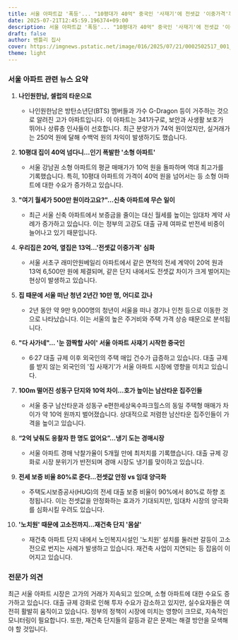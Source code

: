 ```yaml
---
title: 서울 아파트값 '폭등'... "10평대가 40억" 중국인 '사재기'에 전셋값 '이중가격'까지! 무슨 일이?
date: 2025-07-21T12:45:59.196374+09:00
description: 서울 아파트값 '폭등'... "10평대가 40억" 중국인 '사재기'에 전셋값 '이중가격'까지! 무슨 일이?
draft: false
author: 벤틀리 집사
cover: https://imgnews.pstatic.net/image/016/2025/07/21/0002502517_001_20250721111209817.jpg
theme: light
---
```


### 서울 아파트 관련 뉴스 요약

1. **나인원한남, 셀럽의 타운으로**  
   - 나인원한남은 방탄소년단(BTS) 멤버들과 가수 G-Dragon 등이 거주하는 것으로 알려진 고가 아파트입니다. 이 아파트는 341가구로, 보안과 사생활 보호가 뛰어나 상류층 인사들이 선호합니다. 최근 분양가가 74억 원이었지만, 실거래가는 250억 원에 달해 수백억 원의 차익이 발생하기도 했습니다.

2. **10평대 집이 40억 넘다니…인기 폭발한 '소형 아파트'**  
   - 서울 강남권 소형 아파트의 평균 매매가가 10억 원을 돌파하며 역대 최고가를 기록했습니다. 특히, 10평대 아파트의 가격이 40억 원을 넘어서는 등 소형 아파트에 대한 수요가 증가하고 있습니다.

3. **"여기 월세가 500만 원이라고요?"…신축 아파트에 무슨 일이**  
   - 최근 서울 신축 아파트에서 보증금을 줄이는 대신 월세를 높이는 임대차 계약 사례가 증가하고 있습니다. 이는 정부의 고강도 대출 규제 여파로 반전세 비중이 늘어나고 있기 때문입니다.

4. **우리집은 20억, 옆집은 13억…'전셋값 이중가격' 심화**  
   - 서울 서초구 래미안원베일리 아파트에서 같은 면적의 전세 계약이 20억 원과 13억 6,500만 원에 체결되며, 같은 단지 내에서도 전셋값 차이가 크게 벌어지는 현상이 발생하고 있습니다.

5. **집 때문에 서울 떠난 청년 2년간 10만 명, 어디로 갔나**  
   - 2년 동안 약 9만 9,000명의 청년이 서울을 떠나 경기나 인천 등으로 이동한 것으로 나타났습니다. 이는 서울의 높은 주거비와 주택 가격 상승 때문으로 분석됩니다.

6. **"다 사가네"… '눈 깜짝할 사이' 서울 아파트 사재기 시작한 중국인**  
   - 6·27 대출 규제 이후 외국인의 주택 매입 건수가 급증하고 있습니다. 대출 규제를 받지 않는 외국인의 '집 사재기'가 서울 아파트 시장에 영향을 미치고 있습니다.

7. **100m 떨어진 성동구 단지와 10억 차이…호가 높이는 남산타운 집주인들**  
   - 서울 중구 남산타운과 성동구 e편한세상옥수파크힐스의 동일 주택형 매매가 차이가 약 10억 원까지 벌어졌습니다. 상대적으로 저렴한 남산타운 집주인들이 가격을 높이고 있습니다.

8. **“2억 낮춰도 응찰자 한 명도 없어요”…냉기 도는 경매시장**  
   - 서울 아파트 경매 낙찰가율이 5개월 만에 최저치를 기록했습니다. 대출 규제 강화로 시장 분위기가 반전되며 경매 시장도 냉기를 맞이하고 있습니다.

9. **전세 보증 비율 80%로 준다...전셋값 안정 vs 임대 양극화**  
   - 주택도시보증공사(HUG)의 전세 대출 보증 비율이 90%에서 80%로 하향 조정됩니다. 이는 전셋값을 안정화하는 효과가 기대되지만, 임대차 시장의 양극화를 심화시킬 우려도 있습니다.

10. **'노치원' 때문에 고소전까지…재건축 단지 '몸살'**  
    - 재건축 아파트 단지 내에서 노인복지시설인 '노치원' 설치를 둘러싼 갈등이 고소전으로 번지는 사례가 발생하고 있습니다. 재건축 사업이 지연되는 등 잡음이 이어지고 있습니다.

### 전문가 의견

최근 서울 아파트 시장은 고가의 거래가 지속되고 있으며, 소형 아파트에 대한 수요도 증가하고 있습니다. 대출 규제 강화로 인해 투자 수요가 감소하고 있지만, 실수요자들은 여전히 활발히 움직이고 있습니다. 정부의 정책이 시장에 미치는 영향이 크므로, 지속적인 모니터링이 필요합니다. 또한, 재건축 단지들의 갈등과 같은 문제는 해결 방안을 모색해야 할 것입니다.